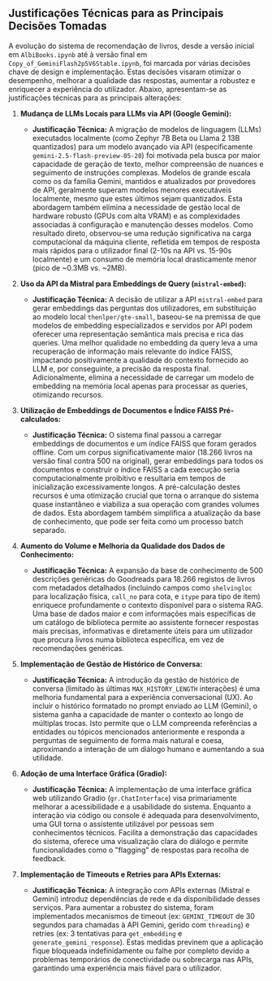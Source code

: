 ## Justificações Técnicas para as Principais Decisões Tomadas

A evolução do sistema de recomendação de livros, desde a versão inicial em `AlbiBooks.ipynb` até à versão final em `Copy_of_GeminiFlash2p5V6Stable.ipynb`, foi marcada por várias decisões chave de design e implementação. Estas decisões visaram otimizar o desempenho, melhorar a qualidade das respostas, aumentar a robustez e enriquecer a experiência do utilizador. Abaixo, apresentam-se as justificações técnicas para as principais alterações:

1.  **Mudança de LLMs Locais para LLMs via API (Google Gemini):**
    *   **Justificação Técnica:** A migração de modelos de linguagem (LLMs) executados localmente (como Zephyr 7B Beta ou Llama 2 13B quantizados) para um modelo avançado via API (especificamente `gemini-2.5-flash-preview-05-20`) foi motivada pela busca por maior capacidade de geração de texto, melhor compreensão de nuances e seguimento de instruções complexas. Modelos de grande escala como os da família Gemini, mantidos e atualizados por provedores de API, geralmente superam modelos menores executáveis localmente, mesmo que estes últimos sejam quantizados. Esta abordagem também elimina a necessidade de gestão local de hardware robusto (GPUs com alta VRAM) e as complexidades associadas à configuração e manutenção desses modelos. Como resultado direto, observou-se uma redução significativa na carga computacional da máquina cliente, refletida em tempos de resposta mais rápidos para o utilizador final (2-10s na API vs. 15-90s localmente) e um consumo de memória local drasticamente menor (pico de ~0.3MB vs. ~2MB).

2.  **Uso da API da Mistral para Embeddings de Query (`mistral-embed`):**
    *   **Justificação Técnica:** A decisão de utilizar a API `mistral-embed` para gerar embeddings das perguntas dos utilizadores, em substituição ao modelo local `thenlper/gte-small`, baseou-se na premissa de que modelos de embedding especializados e servidos por API podem oferecer uma representação semântica mais precisa e rica das queries. Uma melhor qualidade no embedding da query leva a uma recuperação de informação mais relevante do índice FAISS, impactando positivamente a qualidade do contexto fornecido ao LLM e, por conseguinte, a precisão da resposta final. Adicionalmente, elimina a necessidade de carregar um modelo de embedding na memória local apenas para processar as queries, otimizando recursos.

3.  **Utilização de Embeddings de Documentos e Índice FAISS Pré-calculados:**
    *   **Justificação Técnica:** O sistema final passou a carregar embeddings de documentos e um índice FAISS que foram gerados offline. Com um corpus significativamente maior (18.266 livros na versão final contra 500 na original), gerar embeddings para todos os documentos e construir o índice FAISS a cada execução seria computacionalmente proibitivo e resultaria em tempos de inicialização excessivamente longos. A pré-calculação destes recursos é uma otimização crucial que torna o arranque do sistema quase instantâneo e viabiliza a sua operação com grandes volumes de dados. Esta abordagem também simplifica a atualização da base de conhecimento, que pode ser feita como um processo batch separado.

4.  **Aumento do Volume e Melhoria da Qualidade dos Dados de Conhecimento:**
    *   **Justificação Técnica:** A expansão da base de conhecimento de 500 descrições genéricas do Goodreads para 18.266 registos de livros com metadados detalhados (incluindo campos como `shelvingloc` para localização física, `call_no` para cota, e `itype` para tipo de item) enriquece profundamente o contexto disponível para o sistema RAG. Uma base de dados maior e com informações mais específicas de um catálogo de biblioteca permite ao assistente fornecer respostas mais precisas, informativas e diretamente úteis para um utilizador que procura livros numa biblioteca específica, em vez de recomendações genéricas.

5.  **Implementação de Gestão de Histórico de Conversa:**
    *   **Justificação Técnica:** A introdução da gestão de histórico de conversa (limitado às últimas `MAX_HISTORY_LENGTH` interações) é uma melhoria fundamental para a experiência conversacional (UX). Ao incluir o histórico formatado no prompt enviado ao LLM (Gemini), o sistema ganha a capacidade de manter o contexto ao longo de múltiplas trocas. Isto permite que o LLM compreenda referências a entidades ou tópicos mencionados anteriormente e responda a perguntas de seguimento de forma mais natural e coesa, aproximando a interação de um diálogo humano e aumentando a sua utilidade.

6.  **Adoção de uma Interface Gráfica (Gradio):**
    *   **Justificação Técnica:** A implementação de uma interface gráfica web utilizando Gradio (`gr.ChatInterface`) visa primariamente melhorar a acessibilidade e a usabilidade do sistema. Enquanto a interação via código ou console é adequada para desenvolvimento, uma GUI torna o assistente utilizável por pessoas sem conhecimentos técnicos. Facilita a demonstração das capacidades do sistema, oferece uma visualização clara do diálogo e permite funcionalidades como o "flagging" de respostas para recolha de feedback.

7.  **Implementação de Timeouts e Retries para APIs Externas:**
    *   **Justificação Técnica:** A integração com APIs externas (Mistral e Gemini) introduz dependências de rede e da disponibilidade desses serviços. Para aumentar a robustez do sistema, foram implementados mecanismos de timeout (ex: `GEMINI_TIMEOUT` de 30 segundos para chamadas à API Gemini, gerido com `threading`) e retries (ex: 3 tentativas para `get_embedding` e `generate_gemini_response`). Estas medidas previnem que a aplicação fique bloqueada indefinidamente ou falhe por completo devido a problemas temporários de conectividade ou sobrecarga nas APIs, garantindo uma experiência mais fiável para o utilizador.
